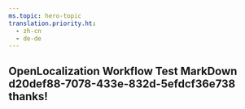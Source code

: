 ```yaml
---
ms.topic: hero-topic
translation.priority.ht: 
  - zh-cn
  - de-de
---
```

## OpenLocalization Workflow Test MarkDown d20def88-7078-433e-832d-5efdcf36e738 thanks!
